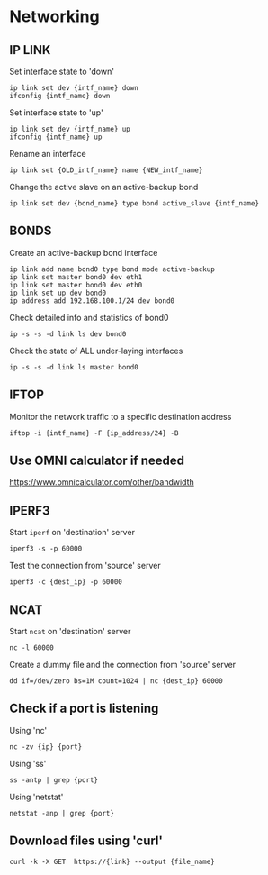 # Networking

## IP LINK
Set interface state to 'down'
```
ip link set dev {intf_name} down
ifconfig {intf_name} down
```
Set interface state to 'up'
```
ip link set dev {intf_name} up
ifconfig {intf_name} up
```
Rename an interface
```
ip link set {OLD_intf_name} name {NEW_intf_name}
```
Change the active slave on an active-backup bond
```
ip link set dev {bond_name} type bond active_slave {intf_name}
```

## BONDS
Create an active-backup bond interface
```
ip link add name bond0 type bond mode active-backup
ip link set master bond0 dev eth1
ip link set master bond0 dev eth0
ip link set up dev bond0
ip address add 192.168.100.1/24 dev bond0
```
Check detailed info and statistics of bond0
```
ip -s -s -d link ls dev bond0
```
Check the state of ALL under-laying interfaces
```
ip -s -s -d link ls master bond0
```

## IFTOP
Monitor the network traffic to a specific destination address
```
iftop -i {intf_name} -F {ip_address/24} -B
```

## Use OMNI calculator if needed
https://www.omnicalculator.com/other/bandwidth

## IPERF3
Start `iperf` on 'destination' server
```
iperf3 -s -p 60000
```
Test the connection from 'source' server
```
iperf3 -c {dest_ip} -p 60000
```

## NCAT
Start `ncat` on 'destination' server
```
nc -l 60000
```
Create a dummy file and the connection from 'source' server
```
dd if=/dev/zero bs=1M count=1024 | nc {dest_ip} 60000
```
## Check if a port is listening 
Using 'nc'
```
nc -zv {ip} {port}
```
Using 'ss'
```
ss -antp | grep {port}
```
Using 'netstat'
```
netstat -anp | grep {port}
```

## Download files using 'curl'
```
curl -k -X GET  https://{link} --output {file_name}
```
